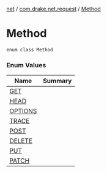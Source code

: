 [net](../../index.md) / [com.drake.net.request](../index.md) / [Method](./index.md)

# Method

`enum class Method`

### Enum Values

| Name | Summary |
|---|---|
| [GET](-g-e-t.md) |  |
| [HEAD](-h-e-a-d.md) |  |
| [OPTIONS](-o-p-t-i-o-n-s.md) |  |
| [TRACE](-t-r-a-c-e.md) |  |
| [POST](-p-o-s-t.md) |  |
| [DELETE](-d-e-l-e-t-e.md) |  |
| [PUT](-p-u-t.md) |  |
| [PATCH](-p-a-t-c-h.md) |  |
